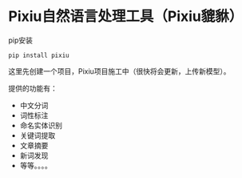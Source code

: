 # Pixiu自然语言处理工具（Pixiu貔貅）

pip安装
```shell
pip install pixiu
```


这里先创建一个项目，Pixiu项目施工中（很快将会更新，上传新模型）。


提供的功能有：
* 中文分词
* 词性标注
* 命名实体识别
* 关键词提取
* 文章摘要
* 新词发现
* 等等。。。。





